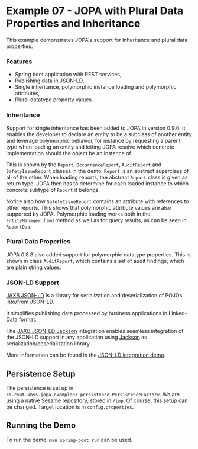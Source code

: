 # Example 07 - JOPA with Plural Data Properties and Inheritance

This example demonstrates JOPA's support for inheritance and plural data properties.

### Features

* Spring boot application with REST services,
* Publishing data in JSON-LD,
* Single inheritance, polymorphic instance loading and polymorphic attributes,
* Plural datatype property values.

### Inheritance

Support for single inheritance has been added to JOPA in version 0.9.0. It enables the developer to declare an entity to be a subclass
of another entity and leverage polymorphic behavior, for instance by requesting a parent type when loading an entity and letting JOPA
resolve which concrete implementation should the object be an instance of.

This is shown by the `Report`, `OccurrenceReport`, `AuditReport` and `SafetyIssueReport` classes in the demo. `Report` is an abstract
superclass of all of the other. When loading reports, the abstract `Report` class is given as return type. JOPA then has to determine
for each loaded instance to which concrete subtype of `Report` it belongs.

Notice also how `SafetyIssueReport` contains an attribute with references to other reports. This shows that polymorphic attribute values
are also supported by JOPA. Polymorphic loading works both in the `EntityManager.find` method as well as for query results, as can
be seen in `ReportDao`.

[comment]: # (TODO Add link to papers describing inheritance)

### Plural Data Properties

JOPA 0.8.8 also added support for polymorphic datatype properties. This is shown in class `AuditReport`, which contains a set of audit findings,
which are plain string values.

### JSON-LD Support

[JAXB JSON-LD](https://github.com/kbss-cvut/jaxb-jsonld) is a library for serialization and deserialization of POJOs into/from JSON-LD.

It simplifies publishing data processed by business applications in Linked-Data format.

The [JAXB JSON-LD Jackson](https://github.com/kbss-cvut/jaxb-jsonld-jackson) integration enables seamless integration of 
the JSON-LD support in any application using [Jackson](https://github.com/FasterXML/jackson) as serialization/deserialization library.

More information can be found in the [JSON-LD integration demo](https://github.com/kbss-cvut/jopa-examples/tree/master/jsonld).

## Persistence Setup

The persistence is set up in `cz.cvut.kbss.jopa.example07.persistence.PersistenceFactory`. We are using a native Sesame repository, stored in `/tmp`.
Of course, this setup can be changed. Target location is in `config.properties`.

## Running the Demo

To run the demo, `mvn spring-boot:run` can be used.
